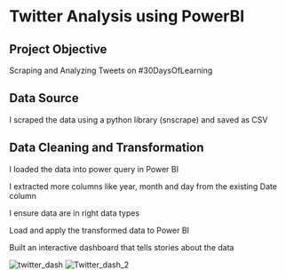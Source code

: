 # Twitter Analysis using PowerBI

## Project Objective
Scraping and Analyzing Tweets on #30DaysOfLearning

## Data Source
I scraped the data using a python library (snscrape) and saved as CSV

## Data Cleaning and Transformation
I loaded the data into power query in Power BI

I extracted more columns like year, month and day from the existing Date column

I ensure data are in right data types

Load and apply the transformed data to Power BI

Built an interactive dashboard that tells stories about the data




![twitter_dash](https://user-images.githubusercontent.com/40744059/177023186-24c4c051-a03d-4c87-9fca-eb8d13c56397.png)
![Twitter_dash_2](https://user-images.githubusercontent.com/40744059/177023188-0825ba85-e0ad-44c1-bb8e-46c3a0e35af9.png)
